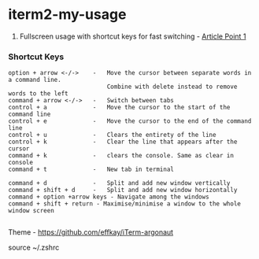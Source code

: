 # iterm2-my-usage

1. Fullscreen usage with shortcut keys for fast switching - [Article Point 1](https://medium.com/@jessesrsmith/five-tips-for-iterm-91db83cf4d4e)

### Shortcut Keys
```
option + arrow <-/->    -   Move the cursor between separate words in a command line. 
                            Combine with delete instead to remove words to the left
command + arrow <-/->   -   Switch between tabs
control + a             -   Move the cursor to the start of the command line
control + e             -   Move the cursor to the end of the command line
control + u             -   Clears the entirety of the line 
control + k             -   Clear the line that appears after the cursor
command + k             -   clears the console. Same as clear in console
command + t             -   New tab in terminal

command + d             -   Split and add new window vertically
command + shift + d     -   Split and add new window horizontally
command + option +arrow keys - Navigate among the windows
command + shift + return - Maximise/minimise a window to the whole window screen


```
Theme - https://github.com/effkay/iTerm-argonaut

source ~/.zshrc
